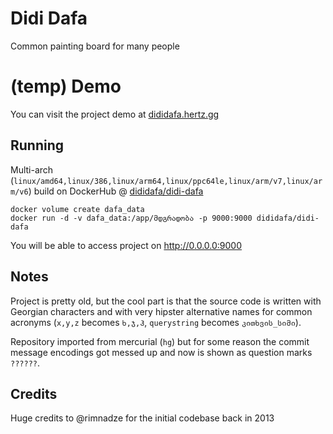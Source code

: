 # Didi Dafa

Common painting board for many people

# (temp) Demo

You can visit the project demo at [dididafa.hertz.gg](https://dididafa.hertz.gg)


## Running
Multi-arch (`linux/amd64,linux/386,linux/arm64,linux/ppc64le,linux/arm/v7,linux/arm/v6`) build on DockerHub @ [dididafa/didi-dafa](https://hub.docker.com/repository/docker/dididafa/didi-dafa/tags?page=1)

```shell script
docker volume create dafa_data
docker run -d -v dafa_data:/app/მდგრადობა -p 9000:9000 dididafa/didi-dafa
```

You will be able to access project on http://0.0.0.0:9000

## Notes

Project is pretty old, but the cool part is that the source code is written with
Georgian characters and with very hipster alternative names for common acronyms 
(`x,y,z` becomes `ხ,ჯ,ჰ`, `querystring` becomes `კითხვის_სიმი`).

Repository imported from mercurial (`hg`) but for some reason the commit message
encodings got messed up and now is shown as question marks `??????`. 

## Credits
Huge credits to @rimnadze for the initial codebase back in 2013
